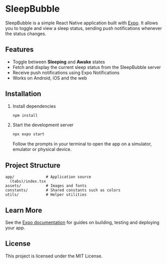 # SleepBubble

SleepBubble is a simple React Native application built with [Expo](https://expo.dev). It allows you to toggle and view a sleep status, sending push notifications whenever the status changes.

## Features

- Toggle between **Sleeping** and **Awake** states
- Fetch and display the current sleep status from the SleepBubble server
- Receive push notifications using Expo Notifications
- Works on Android, iOS and the web

## Installation

1. Install dependencies
   ```bash
   npm install
   ```
2. Start the development server
   ```bash
   npx expo start
   ```
   Follow the prompts in your terminal to open the app on a simulator, emulator or physical device.

## Project Structure

```
app/              # Application source
  (tabs)/index.tsx
assets/           # Images and fonts
constants/        # Shared constants such as colors
utils/            # Helper utilities
```

## Learn More

See the [Expo documentation](https://docs.expo.dev/) for guides on building, testing and deploying your app.

## License

This project is licensed under the MIT License.
